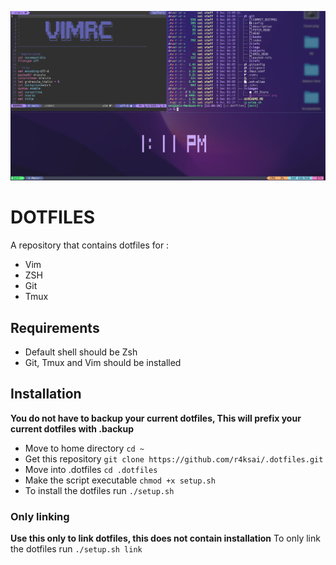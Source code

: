 ![cover](./images/screenshot.png)

# DOTFILES

A repository that contains dotfiles for :
- Vim
- ZSH
- Git
- Tmux

## Requirements

- Default shell should be Zsh
- Git, Tmux and Vim should be installed

## Installation 

**You do not have to backup your current dotfiles, This will prefix your current dotfiles with .backup** 

- Move to home directory `cd ~`
- Get this repository `git clone https://github.com/r4ksai/.dotfiles.git`
- Move into .dotfiles `cd .dotfiles`
- Make the script executable `chmod +x setup.sh`
- To install the dotfiles run `./setup.sh`

### Only linking

**Use this only to link dotfiles, this does not contain installation**
To only link the dotfiles run `./setup.sh link`

